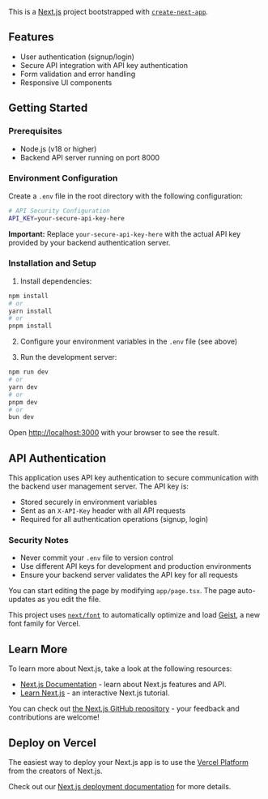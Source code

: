 This is a [Next.js](https://nextjs.org) project bootstrapped with [`create-next-app`](https://nextjs.org/docs/app/api-reference/cli/create-next-app).

## Features

- User authentication (signup/login)
- Secure API integration with API key authentication
- Form validation and error handling
- Responsive UI components

## Getting Started

### Prerequisites

- Node.js (v18 or higher)
- Backend API server running on port 8000

### Environment Configuration

Create a `.env` file in the root directory with the following configuration:

```bash
# API Security Configuration
API_KEY=your-secure-api-key-here
```

**Important:** Replace `your-secure-api-key-here` with the actual API key provided by your backend authentication server.

### Installation and Setup

1. Install dependencies:
```bash
npm install
# or
yarn install
# or
pnpm install
```

2. Configure your environment variables in the `.env` file (see above)

3. Run the development server:

```bash
npm run dev
# or
yarn dev
# or
pnpm dev
# or
bun dev
```

Open [http://localhost:3000](http://localhost:3000) with your browser to see the result.

## API Authentication

This application uses API key authentication to secure communication with the backend user management server. The API key is:

- Stored securely in environment variables
- Sent as an `X-API-Key` header with all API requests
- Required for all authentication operations (signup, login)

### Security Notes

- Never commit your `.env` file to version control
- Use different API keys for development and production environments
- Ensure your backend server validates the API key for all requests

You can start editing the page by modifying `app/page.tsx`. The page auto-updates as you edit the file.

This project uses [`next/font`](https://nextjs.org/docs/app/building-your-application/optimizing/fonts) to automatically optimize and load [Geist](https://vercel.com/font), a new font family for Vercel.

## Learn More

To learn more about Next.js, take a look at the following resources:

- [Next.js Documentation](https://nextjs.org/docs) - learn about Next.js features and API.
- [Learn Next.js](https://nextjs.org/learn) - an interactive Next.js tutorial.

You can check out [the Next.js GitHub repository](https://github.com/vercel/next.js) - your feedback and contributions are welcome!

## Deploy on Vercel

The easiest way to deploy your Next.js app is to use the [Vercel Platform](https://vercel.com/new?utm_medium=default-template&filter=next.js&utm_source=create-next-app&utm_campaign=create-next-app-readme) from the creators of Next.js.

Check out our [Next.js deployment documentation](https://nextjs.org/docs/app/building-your-application/deploying) for more details.

